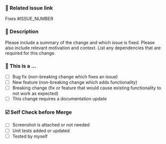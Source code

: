 ### 🔗 Related issue link
Fixes #ISSUE_NUMBER

### 📝 Description

Please include a summary of the change and which issue is fixed. Please also include relevant motivation and context. List any dependencies that are required for this change.

### 🤔 This is a ...

- [ ] Bug fix (non-breaking change which fixes an issue)
- [ ] New feature (non-breaking change which adds functionality)
- [ ] Breaking change (fix or feature that would cause existing functionality to not work as expected)
- [ ] This change requires a documentation update

### ☑️ Self Check before Merge
- [ ] Screenshot is attached or not needed
- [ ] Unit tests added or updated
- [ ] Tested by myself
